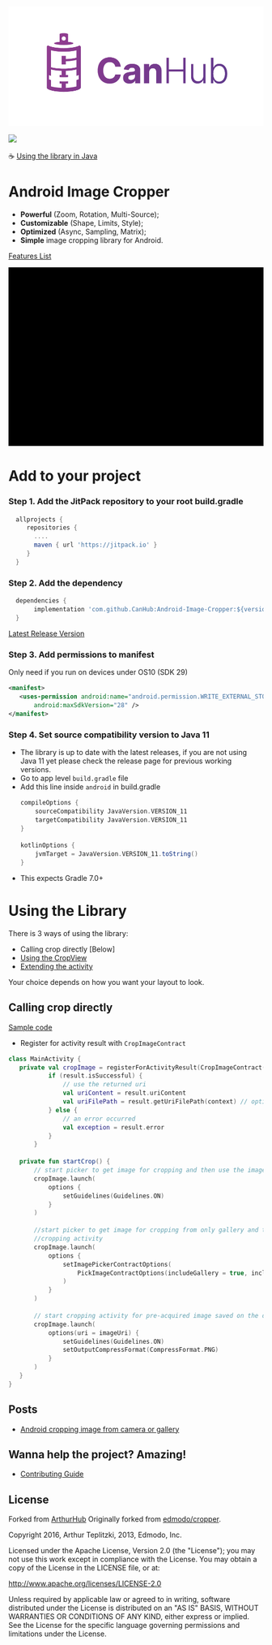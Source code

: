 [![CanHub](.documentation/art/canhub_logo_horizontal_transparent.png?raw=true)](https://github.com/canhub)

[![](https://jitpack.io/v/CanHub/Android-Image-Cropper.svg)](https://jitpack.io/#CanHub/Android-Image-Cropper)

☕ [Using the library in Java](.documentation/java_usage.md)

Android Image Cropper
=======
- **Powerful** (Zoom, Rotation, Multi-Source);
- **Customizable** (Shape, Limits, Style);
- **Optimized** (Async, Sampling, Matrix);
- **Simple** image cropping library for Android.

[Features List](.documentation/features.md)

![Crop](.documentation/art/demo.gif?raw=true)

# Add to your project
### Step 1. Add the JitPack repository to your root build.gradle
```gradle
  allprojects {
     repositories {
       ....
       maven { url 'https://jitpack.io' }
     }
  }
```

### Step 2. Add the dependency
```gradle
  dependencies {
       implementation 'com.github.CanHub:Android-Image-Cropper:${version}'
  }
```
[Latest Release Version](https://github.com/CanHub/Android-Image-Cropper/releases)

### Step 3. Add permissions to manifest
Only need if you run on devices under OS10 (SDK 29)
 ```xml
<manifest>
    <uses-permission android:name="android.permission.WRITE_EXTERNAL_STORAGE"
        android:maxSdkVersion="28" />
</manifest>
 ```

### Step 4. Set source compatibility version to Java 11
- The library is up to date with the latest releases, if you are not using Java 11 yet please check the release page for previous working versions.
- Go to app level `build.gradle` file
- Add this line inside ```android``` in build.gradle
	```gradle
	compileOptions {
        sourceCompatibility JavaVersion.VERSION_11
        targetCompatibility JavaVersion.VERSION_11
    }
 
    kotlinOptions {
        jvmTarget = JavaVersion.VERSION_11.toString()
    }
	```
 - This expects Gradle 7.0+

# Using the Library
There is 3 ways of using the library:
- Calling crop directly [Below]
- [Using the CropView](.documentation/crop_view.md)
- [Extending the activity](.documentation/custom_activity.md)

Your choice depends on how you want your layout to look.

## Calling crop directly
[Sample code](https://github.com/CanHub/Android-Image-Cropper/tree/main/sample/src/main/java/com/canhub/cropper/sample/SampleCrop.kt)

- Register for activity result with `CropImageContract`
 ```kotlin
class MainActivity {
    private val cropImage = registerForActivityResult(CropImageContract()) { result ->
            if (result.isSuccessful) {
                // use the returned uri
                val uriContent = result.uriContent 
                val uriFilePath = result.getUriFilePath(context) // optional usage
            } else {
                // an error occurred
                val exception = result.error
            }
        }

    private fun startCrop() {
        // start picker to get image for cropping and then use the image in cropping activity
        cropImage.launch(
            options {
                setGuidelines(Guidelines.ON)
            }
        )

        //start picker to get image for cropping from only gallery and then use the image in
        //cropping activity
        cropImage.launch(
            options {
                setImagePickerContractOptions(
                    PickImageContractOptions(includeGallery = true, includeCamera = false)
                )
            }
        )

        // start cropping activity for pre-acquired image saved on the device and customize settings
        cropImage.launch(
            options(uri = imageUri) {
                setGuidelines(Guidelines.ON)
                setOutputCompressFormat(CompressFormat.PNG)
            }
        )
    }
}
 ```

## Posts
 - [Android cropping image from camera or gallery](https://canato.medium.com/android-cropping-image-from-camera-or-gallery-fbe732800b08)

## Wanna help the project? Amazing!
- [Contributing Guide](https://github.com/CanHub/Android-Image-Cropper/blob/main/CONTRIBUTING.md)

## License
Forked from [ArthurHub](https://github.com/ArthurHub/Android-Image-Cropper)
Originally forked from [edmodo/cropper](https://github.com/edmodo/cropper).

Copyright 2016, Arthur Teplitzki, 2013, Edmodo, Inc.

Licensed under the Apache License, Version 2.0 (the "License"); you may not use this work except in compliance with the   License.
You may obtain a copy of the License in the LICENSE file, or at:

  http://www.apache.org/licenses/LICENSE-2.0

Unless required by applicable law or agreed to in writing, software distributed under the License is distributed on an "AS   IS" BASIS, WITHOUT WARRANTIES OR CONDITIONS OF ANY KIND, either express or implied. See the License for the specific language governing permissions and limitations under the License.

